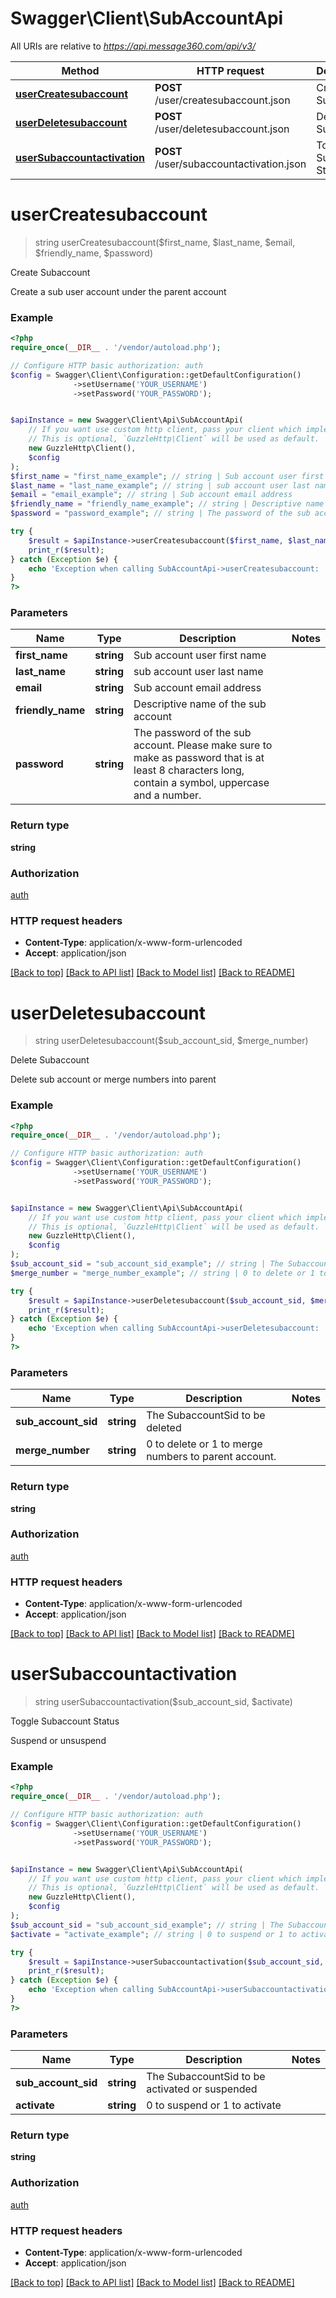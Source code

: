 # Swagger\Client\SubAccountApi

All URIs are relative to *https://api.message360.com/api/v3/*

Method | HTTP request | Description
------------- | ------------- | -------------
[**userCreatesubaccount**](SubAccountApi.md#userCreatesubaccount) | **POST** /user/createsubaccount.json | Create Subaccount
[**userDeletesubaccount**](SubAccountApi.md#userDeletesubaccount) | **POST** /user/deletesubaccount.json | Delete Subaccount
[**userSubaccountactivation**](SubAccountApi.md#userSubaccountactivation) | **POST** /user/subaccountactivation.json | Toggle Subaccount Status


# **userCreatesubaccount**
> string userCreatesubaccount($first_name, $last_name, $email, $friendly_name, $password)

Create Subaccount

Create a sub user account under the parent account

### Example
```php
<?php
require_once(__DIR__ . '/vendor/autoload.php');

// Configure HTTP basic authorization: auth
$config = Swagger\Client\Configuration::getDefaultConfiguration()
              ->setUsername('YOUR_USERNAME')
              ->setPassword('YOUR_PASSWORD');


$apiInstance = new Swagger\Client\Api\SubAccountApi(
    // If you want use custom http client, pass your client which implements `GuzzleHttp\ClientInterface`.
    // This is optional, `GuzzleHttp\Client` will be used as default.
    new GuzzleHttp\Client(),
    $config
);
$first_name = "first_name_example"; // string | Sub account user first name
$last_name = "last_name_example"; // string | sub account user last name
$email = "email_example"; // string | Sub account email address
$friendly_name = "friendly_name_example"; // string | Descriptive name of the sub account
$password = "password_example"; // string | The password of the sub account.  Please make sure to make as password that is at least 8 characters long, contain a symbol, uppercase and a number.

try {
    $result = $apiInstance->userCreatesubaccount($first_name, $last_name, $email, $friendly_name, $password);
    print_r($result);
} catch (Exception $e) {
    echo 'Exception when calling SubAccountApi->userCreatesubaccount: ', $e->getMessage(), PHP_EOL;
}
?>
```

### Parameters

Name | Type | Description  | Notes
------------- | ------------- | ------------- | -------------
 **first_name** | **string**| Sub account user first name |
 **last_name** | **string**| sub account user last name |
 **email** | **string**| Sub account email address |
 **friendly_name** | **string**| Descriptive name of the sub account |
 **password** | **string**| The password of the sub account.  Please make sure to make as password that is at least 8 characters long, contain a symbol, uppercase and a number. |

### Return type

**string**

### Authorization

[auth](../../README.md#auth)

### HTTP request headers

 - **Content-Type**: application/x-www-form-urlencoded
 - **Accept**: application/json

[[Back to top]](#) [[Back to API list]](../../README.md#documentation-for-api-endpoints) [[Back to Model list]](../../README.md#documentation-for-models) [[Back to README]](../../README.md)

# **userDeletesubaccount**
> string userDeletesubaccount($sub_account_sid, $merge_number)

Delete Subaccount

Delete sub account or merge numbers into parent

### Example
```php
<?php
require_once(__DIR__ . '/vendor/autoload.php');

// Configure HTTP basic authorization: auth
$config = Swagger\Client\Configuration::getDefaultConfiguration()
              ->setUsername('YOUR_USERNAME')
              ->setPassword('YOUR_PASSWORD');


$apiInstance = new Swagger\Client\Api\SubAccountApi(
    // If you want use custom http client, pass your client which implements `GuzzleHttp\ClientInterface`.
    // This is optional, `GuzzleHttp\Client` will be used as default.
    new GuzzleHttp\Client(),
    $config
);
$sub_account_sid = "sub_account_sid_example"; // string | The SubaccountSid to be deleted
$merge_number = "merge_number_example"; // string | 0 to delete or 1 to merge numbers to parent account.

try {
    $result = $apiInstance->userDeletesubaccount($sub_account_sid, $merge_number);
    print_r($result);
} catch (Exception $e) {
    echo 'Exception when calling SubAccountApi->userDeletesubaccount: ', $e->getMessage(), PHP_EOL;
}
?>
```

### Parameters

Name | Type | Description  | Notes
------------- | ------------- | ------------- | -------------
 **sub_account_sid** | **string**| The SubaccountSid to be deleted |
 **merge_number** | **string**| 0 to delete or 1 to merge numbers to parent account. |

### Return type

**string**

### Authorization

[auth](../../README.md#auth)

### HTTP request headers

 - **Content-Type**: application/x-www-form-urlencoded
 - **Accept**: application/json

[[Back to top]](#) [[Back to API list]](../../README.md#documentation-for-api-endpoints) [[Back to Model list]](../../README.md#documentation-for-models) [[Back to README]](../../README.md)

# **userSubaccountactivation**
> string userSubaccountactivation($sub_account_sid, $activate)

Toggle Subaccount Status

Suspend or unsuspend

### Example
```php
<?php
require_once(__DIR__ . '/vendor/autoload.php');

// Configure HTTP basic authorization: auth
$config = Swagger\Client\Configuration::getDefaultConfiguration()
              ->setUsername('YOUR_USERNAME')
              ->setPassword('YOUR_PASSWORD');


$apiInstance = new Swagger\Client\Api\SubAccountApi(
    // If you want use custom http client, pass your client which implements `GuzzleHttp\ClientInterface`.
    // This is optional, `GuzzleHttp\Client` will be used as default.
    new GuzzleHttp\Client(),
    $config
);
$sub_account_sid = "sub_account_sid_example"; // string | The SubaccountSid to be activated or suspended
$activate = "activate_example"; // string | 0 to suspend or 1 to activate

try {
    $result = $apiInstance->userSubaccountactivation($sub_account_sid, $activate);
    print_r($result);
} catch (Exception $e) {
    echo 'Exception when calling SubAccountApi->userSubaccountactivation: ', $e->getMessage(), PHP_EOL;
}
?>
```

### Parameters

Name | Type | Description  | Notes
------------- | ------------- | ------------- | -------------
 **sub_account_sid** | **string**| The SubaccountSid to be activated or suspended |
 **activate** | **string**| 0 to suspend or 1 to activate |

### Return type

**string**

### Authorization

[auth](../../README.md#auth)

### HTTP request headers

 - **Content-Type**: application/x-www-form-urlencoded
 - **Accept**: application/json

[[Back to top]](#) [[Back to API list]](../../README.md#documentation-for-api-endpoints) [[Back to Model list]](../../README.md#documentation-for-models) [[Back to README]](../../README.md)

